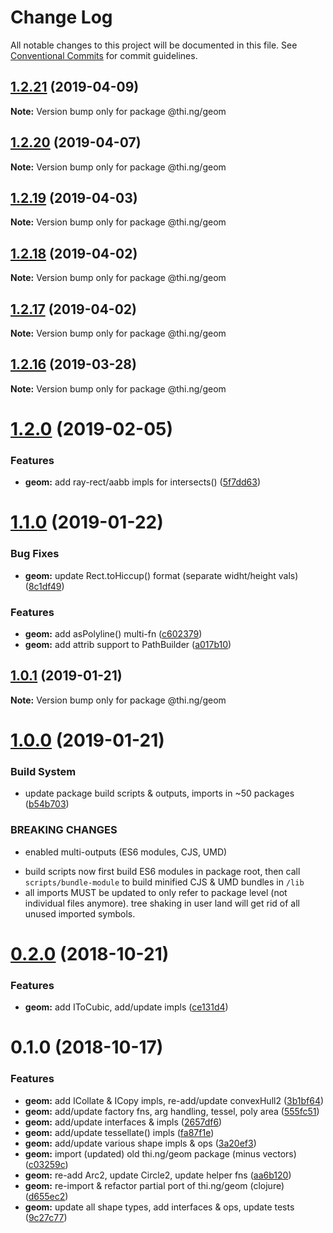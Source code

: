 # Change Log

All notable changes to this project will be documented in this file.
See [Conventional Commits](https://conventionalcommits.org) for commit guidelines.

## [1.2.21](https://github.com/thi-ng/umbrella/compare/@thi.ng/geom@1.2.20...@thi.ng/geom@1.2.21) (2019-04-09)

**Note:** Version bump only for package @thi.ng/geom





## [1.2.20](https://github.com/thi-ng/umbrella/compare/@thi.ng/geom@1.2.19...@thi.ng/geom@1.2.20) (2019-04-07)

**Note:** Version bump only for package @thi.ng/geom





## [1.2.19](https://github.com/thi-ng/umbrella/compare/@thi.ng/geom@1.2.18...@thi.ng/geom@1.2.19) (2019-04-03)

**Note:** Version bump only for package @thi.ng/geom





## [1.2.18](https://github.com/thi-ng/umbrella/compare/@thi.ng/geom@1.2.17...@thi.ng/geom@1.2.18) (2019-04-02)

**Note:** Version bump only for package @thi.ng/geom





## [1.2.17](https://github.com/thi-ng/umbrella/compare/@thi.ng/geom@1.2.16...@thi.ng/geom@1.2.17) (2019-04-02)

**Note:** Version bump only for package @thi.ng/geom





## [1.2.16](https://github.com/thi-ng/umbrella/compare/@thi.ng/geom@1.2.15...@thi.ng/geom@1.2.16) (2019-03-28)

**Note:** Version bump only for package @thi.ng/geom






# [1.2.0](https://github.com/thi-ng/umbrella/compare/@thi.ng/geom@1.1.1...@thi.ng/geom@1.2.0) (2019-02-05)


### Features

* **geom:** add ray-rect/aabb impls for intersects() ([5f7dd63](https://github.com/thi-ng/umbrella/commit/5f7dd63))


# [1.1.0](https://github.com/thi-ng/umbrella/compare/@thi.ng/geom@1.0.1...@thi.ng/geom@1.1.0) (2019-01-22)


### Bug Fixes

* **geom:** update Rect.toHiccup() format (separate widht/height vals) ([8c1df49](https://github.com/thi-ng/umbrella/commit/8c1df49))

### Features

* **geom:** add asPolyline() multi-fn ([c602379](https://github.com/thi-ng/umbrella/commit/c602379))
* **geom:** add attrib support to PathBuilder ([a017b10](https://github.com/thi-ng/umbrella/commit/a017b10))



## [1.0.1](https://github.com/thi-ng/umbrella/compare/@thi.ng/geom@1.0.0...@thi.ng/geom@1.0.1) (2019-01-21)

**Note:** Version bump only for package @thi.ng/geom



# [1.0.0](https://github.com/thi-ng/umbrella/compare/@thi.ng/geom@0.2.11...@thi.ng/geom@1.0.0) (2019-01-21)


### Build System

* update package build scripts & outputs, imports in ~50 packages ([b54b703](https://github.com/thi-ng/umbrella/commit/b54b703))


### BREAKING CHANGES

* enabled multi-outputs (ES6 modules, CJS, UMD)

- build scripts now first build ES6 modules in package root, then call
  `scripts/bundle-module` to build minified CJS & UMD bundles in `/lib`
- all imports MUST be updated to only refer to package level
  (not individual files anymore). tree shaking in user land will get rid of
  all unused imported symbols.


# [0.2.0](https://github.com/thi-ng/umbrella/compare/@thi.ng/geom@0.1.0...@thi.ng/geom@0.2.0) (2018-10-21)


### Features

* **geom:** add IToCubic, add/update impls ([ce131d4](https://github.com/thi-ng/umbrella/commit/ce131d4))


# 0.1.0 (2018-10-17)


### Features

* **geom:** add ICollate & ICopy impls, re-add/update convexHull2 ([3b1bf64](https://github.com/thi-ng/umbrella/commit/3b1bf64))
* **geom:** add/update factory fns, arg handling, tessel, poly area ([555fc51](https://github.com/thi-ng/umbrella/commit/555fc51))
* **geom:** add/update interfaces & impls ([2657df6](https://github.com/thi-ng/umbrella/commit/2657df6))
* **geom:** add/update tessellate() impls ([fa87f1e](https://github.com/thi-ng/umbrella/commit/fa87f1e))
* **geom:** add/update various shape impls & ops ([3a20ef3](https://github.com/thi-ng/umbrella/commit/3a20ef3))
* **geom:** import (updated) old thi.ng/geom package (minus vectors) ([c03259c](https://github.com/thi-ng/umbrella/commit/c03259c))
* **geom:** re-add Arc2, update Circle2, update helper fns ([aa6b120](https://github.com/thi-ng/umbrella/commit/aa6b120))
* **geom:** re-import & refactor partial port of thi.ng/geom (clojure) ([d655ec2](https://github.com/thi-ng/umbrella/commit/d655ec2))
* **geom:** update all shape types, add interfaces & ops, update tests ([9c27c77](https://github.com/thi-ng/umbrella/commit/9c27c77))
